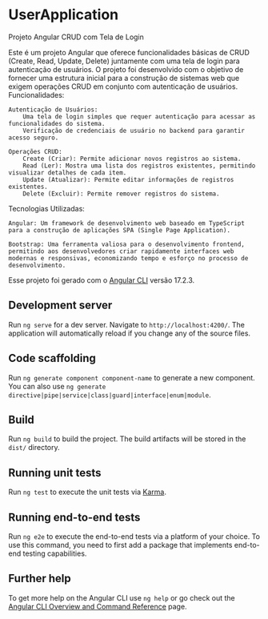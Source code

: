 # UserApplication

Projeto Angular CRUD com Tela de Login

Este é um projeto Angular que oferece funcionalidades básicas de CRUD (Create, Read, Update, Delete) juntamente com uma tela de login para autenticação de usuários. O projeto foi desenvolvido com o objetivo de fornecer uma estrutura inicial para a construção de sistemas web que exigem operações CRUD em conjunto com autenticação de usuários.
Funcionalidades:

    Autenticação de Usuários:
        Uma tela de login simples que requer autenticação para acessar as funcionalidades do sistema.
        Verificação de credenciais de usuário no backend para garantir acesso seguro.

    Operações CRUD:
        Create (Criar): Permite adicionar novos registros ao sistema.
        Read (Ler): Mostra uma lista dos registros existentes, permitindo visualizar detalhes de cada item.
        Update (Atualizar): Permite editar informações de registros existentes.
        Delete (Excluir): Permite remover registros do sistema.

Tecnologias Utilizadas:

    Angular: Um framework de desenvolvimento web baseado em TypeScript para a construção de aplicações SPA (Single Page Application).

    Bootstrap: Uma ferramenta valiosa para o desenvolvimento frontend, permitindo aos desenvolvedores criar rapidamente interfaces web modernas e responsivas, economizando tempo e esforço no processo de desenvolvimento.

Esse projeto foi gerado com o [Angular CLI](https://github.com/angular/angular-cli) versão 17.2.3.

## Development server

Run `ng serve` for a dev server. Navigate to `http://localhost:4200/`. The application will automatically reload if you change any of the source files.

## Code scaffolding

Run `ng generate component component-name` to generate a new component. You can also use `ng generate directive|pipe|service|class|guard|interface|enum|module`.

## Build

Run `ng build` to build the project. The build artifacts will be stored in the `dist/` directory.

## Running unit tests

Run `ng test` to execute the unit tests via [Karma](https://karma-runner.github.io).

## Running end-to-end tests

Run `ng e2e` to execute the end-to-end tests via a platform of your choice. To use this command, you need to first add a package that implements end-to-end testing capabilities.

## Further help

To get more help on the Angular CLI use `ng help` or go check out the [Angular CLI Overview and Command Reference](https://angular.io/cli) page.
